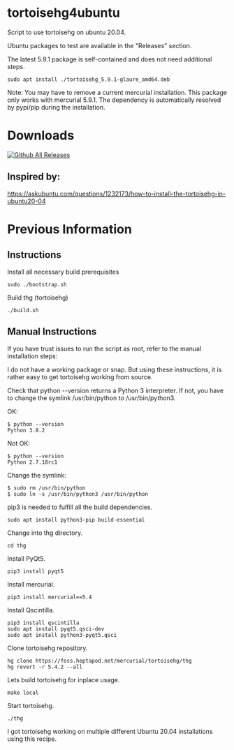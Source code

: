 # tortoisehg4ubuntu
Script to use tortoisehg on ubuntu 20.04.

Ubuntu packages to test are available in the "Releases" section.

The latest 5.9.1 package is self-contained and does not need additional steps.

```
sudo apt install ./tortoisehg_5.9.1-glaure_amd64.deb
```

Note:
You may have to remove a current mercurial installation. This package only works with 
mercurial 5.9.1. The dependency is automatically resolved by pypi/pip during the installation.

# Downloads
[![Github All Releases](https://img.shields.io/github/downloads/glaure/tortoisehg4ubuntu/total)]()

## Inspired by:
https://askubuntu.com/questions/1232173/how-to-install-the-tortoisehg-in-ubuntu20-04


# Previous Information

## Instructions

Install all necessary build prerequisites
```
sudo ./bootstrap.sh
```

Build thg (tortoisehg)
```
./build.sh
```


## Manual Instructions
If you have trust issues to run the script as root, refer to the manual installation steps:


I do not have a working package or snap. But using these instructions, it is rather easy to get tortoisehg working from source.

Check that python --version returns a Python 3 interpreter. If not, you have to change the symlink /usr/bin/python to /usr/bin/python3.


OK:
```
$ python --version
Python 3.8.2
```

Not OK:
```
$ python --version
Python 2.7.18rc1
```

Change the symlink:
```
$ sudo rm /usr/bin/python
$ sudo ln -s /usr/bin/python3 /usr/bin/python
```

pip3 is needed to fulfill all the build dependencies.
```
sudo apt install python3-pip build-essential
```

Change into thg directory.
```
cd thg
```

Install PyQt5.
```
pip3 install pyqt5
```

Install mercurial.
```
pip3 install mercurial==5.4
```

Install Qscintilla.
```
pip3 install qscintilla
sudo apt install pyqt5.qsci-dev
sudo apt install python3-pyqt5.qsci
```

Clone tortoisehg repository.
```
hg clone https://foss.heptapod.net/mercurial/tortoisehg/thg
hg revert -r 5.4.2 --all

```

Lets build tortoisehg for inplace usage.
```
make local
```

Start tortoisehg.
```
./thg
```

I got tortoisehg working on multiple different Ubuntu 20.04 installations using this recipe.
